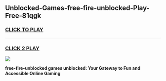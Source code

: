 
## Unblocked-Games-free-fire-unblocked-Play-Free-81qgk
<h3>
<a href="https://premium76.site?title=free-fire-unblocked&ref=18A1">CLICK TO PLAY</a></h3>
<hr>

<h3>
<a href="https://premium76.site?title=free-fire-unblocked&ref=18A1">CLICK 2 PLAY</a>
  
</h3>

<a href="https://premium76.site?title=free-fire-unblocked&ref=18A1"><img src="https://clearcache.store/games.png"></a>


**free-fire-unblocked games unblocked: Your Gateway to Fun and Accessible Online Gaming**
